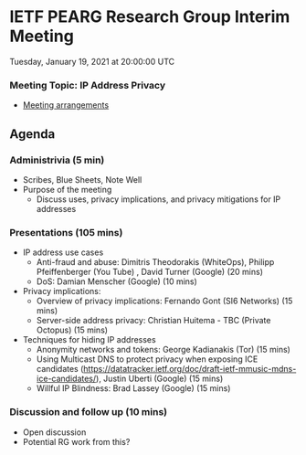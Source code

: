 # IETF PEARG Research Group Interim Meeting

Tuesday, January 19, 2021 at 20:00:00 UTC

### Meeting Topic: IP Address Privacy

* [Meeting arrangements](#)

## Agenda

### Administrivia (5 min)
  * Scribes, Blue Sheets, Note Well
  * Purpose of the meeting
    * Discuss uses, privacy implications, and privacy mitigations for IP addresses

### Presentations (105 mins)

* IP address use cases 
    * Anti-fraud and abuse: Dimitris Theodorakis (WhiteOps), Philipp Pfeiffenberger (You Tube) , David Turner (Google) (20 mins)
    * DoS: Damian Menscher (Google) (10 mins)
* Privacy implications: 
    * Overview of privacy implications: Fernando Gont (SI6 Networks) (15 mins)
    * Server-side address privacy: Christian Huitema - TBC (Private Octopus) (15 mins)
* Techniques for hiding IP addresses
    * Anonymity networks and tokens: George Kadianakis (Tor) (15 mins)
    * Using Multicast DNS to protect privacy when exposing ICE candidates (https://datatracker.ietf.org/doc/draft-ietf-mmusic-mdns-ice-candidates/), Justin Uberti (Google) (15 mins)
    * Willful IP Blindness: Brad Lassey (Google) (15 mins)
    
### Discussion and follow up (10 mins)

* Open discussion
* Potential RG work from this?

